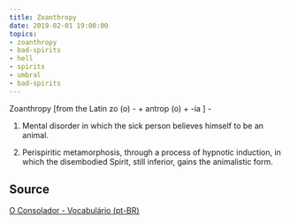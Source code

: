 ```yaml
---
title: Zoanthropy
date: 2019-02-01 19:00:00
topics:
- zoanthropy 
- bad-spirits
- hell
- spirits
- umbral
- bad-spirits
---
```


Zoanthropy [from the Latin zo (o) - + antrop (o) + -ia ] - 

1. Mental disorder in which the sick person believes himself to be an animal. 

2. Perispiritic metamorphosis, through a process of hypnotic induction, in which the 
disembodied Spirit, still inferior, gains the animalistic form.

## Source
[O Consolador - Vocabulário (pt-BR)](http://www.oconsolador.com.br/linkfixo/vocabulario/principal.html)
